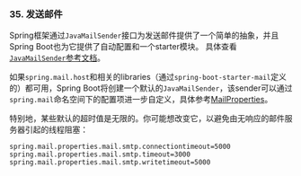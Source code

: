 ### 35. 发送邮件
Spring框架通过`JavaMailSender`接口为发送邮件提供了一个简单的抽象，并且Spring Boot也为它提供了自动配置和一个starter模块。
具体查看[`JavaMailSender`参考文档](http://docs.spring.io/spring/docs/5.0.0.RC2/spring-framework-reference/htmlsingle/#mail)。

如果`spring.mail.host`和相关的libraries（通过`spring-boot-starter-mail`定义的）都可用，Spring Boot将创建一个默认的`JavaMailSender`，该sender可以通过`spring.mail`命名空间下的配置项进一步自定义，具体参考[MailProperties](https://github.com/spring-projects/spring-boot/tree/v2.0.0.M2/spring-boot-autoconfigure/src/main/java/org/springframework/boot/autoconfigure/mail/MailProperties.java)。

特别地，某些默认的超时值是无限的。你可能想改变它，以避免由无响应的邮件服务器引起的线程阻塞：
```properties
spring.mail.properties.mail.smtp.connectiontimeout=5000
spring.mail.properties.mail.smtp.timeout=3000
spring.mail.properties.mail.smtp.writetimeout=5000
```